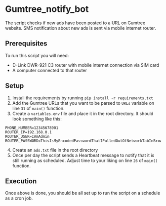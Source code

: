 # Gumtree_notify_bot

The script checks if new ads have been posted to a URL on Gumtree website. SMS notification about new ads is sent via mobile internet router.

## Prerequisites

To run this script you will need:
* D-Link DWR-921 C3 router with mobile internet connection via SIM card
* A computer connected to that router

## Setup

1. Install the requirements by running `pip install -r requirements.txt`
2. Add the Gumtree URLs that you want to be parsed to `URLs` variable on line `31` of `main()` function.
3. Create a `variables.env` file and place it in the root directory. It should look something like this:

```
PHONE_NUMBER=12345678901
ROUTER_IP=192.168.0.1
ROUTER_USER=IAmAdmin
ROUTER_PASSWORD=ThisIsMyEncodedPasswordThatIPulledOutOfNetworkTabInBrowserInspectWindow
```

4. Create an `ads.txt` file in the root directory
5. Once per day the script sends a Heartbeat message to notify that it is still running as scheduled. Adjust time to your liking on line `26` of `main()` function.

## Execution

Once above is done, you should be all set up to run the script on a schedule as a cron job.
